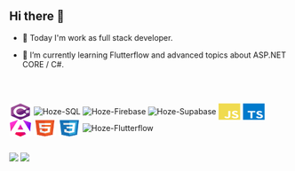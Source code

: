 ## Hi there 👋


- 🔭 Today I'm work as full stack developer.
- 🌱 I’m currently learning Flutterflow and advanced topics about ASP.NET CORE / C#.

  <br>

<div style="display: inline_block"><br>
  <img align="center" alt="Hoze-Csharp" height="30" width="40" src="https://raw.githubusercontent.com/devicons/devicon/master/icons/csharp/csharp-original.svg">
  <img align="center" alt="Hoze-SQL" height="30" width="40" src="https://cdn.jsdelivr.net/gh/devicons/devicon@latest/icons/azuresqldatabase/azuresqldatabase-original.svg">
  <img align="center" alt="Hoze-Firebase" height="30" width="40" src="https://cdn.jsdelivr.net/gh/devicons/devicon@latest/icons/firebase/firebase-original-wordmark.svg">
  <img align="center" alt="Hoze-Supabase" height="30" width="40" src="https://cdn.jsdelivr.net/gh/devicons/devicon@latest/icons/supabase/supabase-original.svg">
  <img align="center" alt="Hoze-Js" height="30" width="40" src="https://raw.githubusercontent.com/devicons/devicon/master/icons/javascript/javascript-plain.svg">
  <img align="center" alt="Hoze-Ts" height="30" width="40" src="https://raw.githubusercontent.com/devicons/devicon/master/icons/typescript/typescript-plain.svg">
  <img align="center" alt="Hoze-Angular" height="30" width="40" src="https://raw.githubusercontent.com/devicons/devicon/master/icons/angular/angular-original.svg">
  <img align="center" alt="Hoze-HTML" height="30" width="40" src="https://raw.githubusercontent.com/devicons/devicon/master/icons/html5/html5-original.svg">
  <img align="center" alt="Hoze-CSS" height="30" width="40" src="https://raw.githubusercontent.com/devicons/devicon/master/icons/css3/css3-original.svg">
  <img align="center" alt="Hoze-Flutterflow" height="30" width="40" src="https://avatars.githubusercontent.com/u/74943865?s=280&v=4">
</div>
  
  ##
 
<div> 
 
 <a href = "mailto:hozenyth.andrade@gmail.com"><img src="https://img.shields.io/badge/-Gmail-%23333?style=for-the-badge&logo=gmail&logoColor=white" target="_blank"></a>
 <a href="https://www.linkedin.com/in/hozenyth-andrade-055149b2/" target="_blank"><img src="https://img.shields.io/badge/-LinkedIn-%230077B5?style=for-the-badge&logo=linkedin&logoColor=white" target="_blank"></a> 
  
</div>

